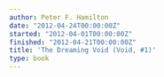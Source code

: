 ```yaml
---
author: Peter F. Hamilton
date: "2012-04-24T00:00:00Z"
started: "2012-04-01T00:00:00Z"
finished: "2012-04-21T00:00:00Z"
title: 'The Dreaming Void (Void, #1)'
type: book
---
```

